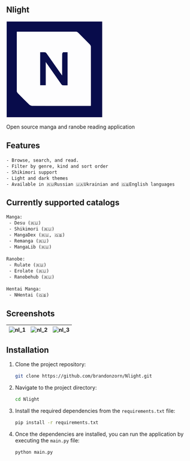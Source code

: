 ## Nlight

![Nlight](./.github/Images/app_icon.png)

Open source manga and ranobe reading application

## Features

    - Browse, search, and read.
    - Filter by genre, kind and sort order
    - Shikimori support
    - Light and dark themes
    - Available in 🇷🇺Russian 🇺🇦Ukrainian and 🇬🇧English languages

## Currently supported catalogs

    Manga:
     - Desu (🇷🇺)
     - Shikimori (🇷🇺)
     - MangaDex (🇷🇺, 🇬🇧)
     - Remanga (🇷🇺)
     - MangaLib (🇷🇺)

    Ranobe:
     - Rulate (🇷🇺)
     - Erolate (🇷🇺)
     - Ranobehub (🇷🇺)

    Hentai Manga:
     - NHentai (🇬🇧)

## Screenshots

| ![nl_1](https://github.com/brandonzorn/Nlight/assets/68778953/2f096046-0752-4455-86d8-91e90bc58d7b) | ![nl_2](https://github.com/brandonzorn/Nlight/assets/68778953/6f3ab86d-a8b0-4972-9fbb-533f33280820) | ![nl_3](https://github.com/brandonzorn/Nlight/assets/68778953/3e828d02-7046-4fee-9a47-fe52acde8b26) |
|-----------------------------------------|-----------------------------------------|-----------------------------------------|

## Installation

1. Clone the project repository:
    ```bash
    git clone https://github.com/brandonzorn/Nlight.git
    ```

2. Navigate to the project directory:
    ```bash
    cd Nlight
    ```

3. Install the required dependencies from the `requirements.txt` file:
    ```bash
    pip install -r requirements.txt
    ```

4. Once the dependencies are installed, you can run the application by executing the `main.py` file:
    ```bash
    python main.py
    ```
